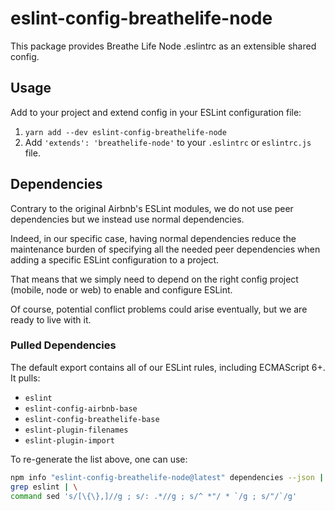 # eslint-config-breathelife-node

This package provides Breathe Life Node .eslintrc as an extensible shared config.

## Usage

Add to your project and extend config in your ESLint configuration file:

 1. `yarn add --dev eslint-config-breathelife-node`
 1. Add `'extends': 'breathelife-node'` to your `.eslintrc` or `eslintrc.js` file.

## Dependencies

Contrary to the original Airbnb's ESLint modules, we do not use peer dependencies
but we instead use normal dependencies.

Indeed, in our specific case, having normal dependencies reduce the maintenance burden
of specifying all the needed peer dependencies when adding a specific ESLint
configuration to a project.

That means that we simply need to depend on the right config project (mobile, node or
web) to enable and configure ESLint.

Of course, potential conflict problems could arise eventually, but we are ready to
live with it.

### Pulled Dependencies

The default export contains all of our ESLint rules, including ECMAScript 6+. It pulls:

  * `eslint`
  * `eslint-config-airbnb-base`
  * `eslint-config-breathelife-base`
  * `eslint-plugin-filenames`
  * `eslint-plugin-import`

To re-generate the list above, one can use:

```sh
npm info "eslint-config-breathelife-node@latest" dependencies --json | \
grep eslint | \
command sed 's/[\{\},]//g ; s/: .*//g ; s/^ *"/ * `/g ; s/"/`/g'
```
